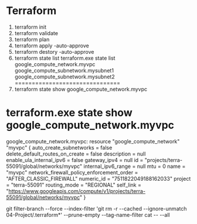 # Terraform



1. terraform init
2. terraform validate
3. terraform plan
4. terraform apply -auto-approve
5. terraform destory -auto-approve
6. terraform state list
 terraform.exe state list
google_compute_network.myvpc
google_compute_subnetwork.mysubnet1
google_compute_subnetwork.mysubnet2
===============================
7. terraform state show google_compute_network.myvpc
# terraform.exe state show google_compute_network.myvpc


google_compute_network.myvpc:
resource "google_compute_network" "myvpc" {
    auto_create_subnetworks                   = false
    delete_default_routes_on_create           = false
    description                               = null
    enable_ula_internal_ipv6                  = false
    gateway_ipv4                              = null
    id                                        = "projects/terra-55091/global/networks/myvpc"
    internal_ipv6_range                       = null
    mtu                                       = 0
    name                                      = "myvpc"
    network_firewall_policy_enforcement_order = "AFTER_CLASSIC_FIREWALL"
    numeric_id                                = "7511822049188162033"
    project                                   = "terra-55091"
    routing_mode                              = "REGIONAL"
    self_link                                 = "https://www.googleapis.com/compute/v1/projects/terra-55091/global/networks/myvpc"
}


git filter-branch --force --index-filter    'git rm -r --cached --ignore-unmatch 04-Project/.terraform*'    --prune-empty --tag-name-filter cat -- --all

